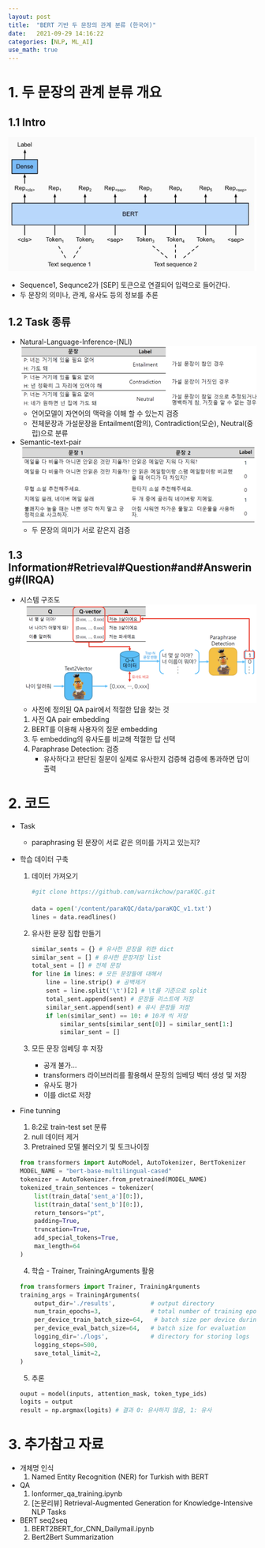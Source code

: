 ```yaml
---
layout: post
title:  "BERT 기반 두 문장의 관계 분류 (한국어)"
date:   2021-09-29 14:16:22
categories: [NLP, ML_AI]
use_math: true
---
```


# 1. 두 문장의 관계 분류 개요
## 1.1 Intro
![](/assets/image/plv2/w9_d3_1.PNG)  
* Sequence1, Sequnce2가 [SEP] 토큰으로 연결되어 입력으로 들어간다.
* 두 문장의 의미나, 관계, 유사도 등의 정보를 추론

## 1.2 Task 종류
* Natural-Language-Inference-(NLI)  
    ![](/assets/image/plv2/w9_d3_2.PNG)  
    * 언어모델이 자연어의 맥락을 이해 할 수 있는지 검증
    * 전체문장과 가설문장을 Entailment(함의), Contradiction(모순), Neutral(중립)으로 분류
* Semantic-text-pair  
    ![](/assets/image/plv2/w9_d3_4.PNG)  
    * 두 문장의 의미가 서로 같은지 검증

## 1.3 Information#Retrieval#Question#and#Answering#(IRQA)
* 시스템 구조도  
    ![](/assets/image/plv2/w9_d3_3.PNG)  
    * 사전에 정의된 QA pair에서 적절한 답을 찾는 것
    1. 사전 QA pair embedding
    2. BERT를 이용해 사용자의 질문 embedding
    3. 두 embedding의 유사도를 비교해 적절한 답 선택
    4. Paraphrase Detection: 검증
        * 유사하다고 판단된 질문이 실제로 유사한지 검증해 검증에 통과하면 답이 출력

# 2. 코드
* Task
    * paraphrasing 된 문장이 서로 같은 의미를 가지고 있는지?
* 학습 데이터 구축
    1. 데이터 가져오기
    
        ```python
        #git clone https://github.com/warnikchow/paraKQC.git

        data = open('/content/paraKQC/data/paraKQC_v1.txt')
        lines = data.readlines()
        ```

    2. 유사한 문장 집합 만들기

        ```python
        similar_sents = {} # 유사한 문장을 위한 dict
        similar_sent = [] # 유사한 문장저장 list
        total_sent = [] # 전체 문장
        for line in lines: # 모든 문장들에 대해서
            line = line.strip() # 공백제거
            sent = line.split('\t')[2] # \t를 기준으로 split
            total_sent.append(sent) # 문장들 리스트에 저장
            similar_sent.append(sent) # 유사 문장들 저장
            if len(similar_sent) == 10: # 10개 씩 저장
                similar_sents[similar_sent[0]] = similar_sent[1:]
                similar_sent = []
        ```

    3. 모든 문장 임베딩 후 저장
        * 공개 불가...
        * transformers 라이브러리를 활용해서 문장의 임베딩 벡터 생성 및 저장
        * 유사도 평가
        * 이를 dict로 저장

* Fine tunning
    1. 8:2로 train-test set 분류
    2. null 데이터 제거
    3. Pretrained 모델 불러오기 및 토크나이징

    ```python
    from transformers import AutoModel, AutoTokenizer, BertTokenizer
    MODEL_NAME = "bert-base-multilingual-cased"
    tokenizer = AutoTokenizer.from_pretrained(MODEL_NAME)
    tokenized_train_sentences = tokenizer(
        list(train_data['sent_a'][0:]),
        list(train_data['sent_b'][0:]),
        return_tensors="pt",
        padding=True,
        truncation=True,
        add_special_tokens=True,
        max_length=64
    )
    ```

    4. 학습 - Trainer, TrainingArguments 활용

    ```python
    from transformers import Trainer, TrainingArguments
    training_args = TrainingArguments(
        output_dir='./results',          # output directory
        num_train_epochs=3,              # total number of training epochs
        per_device_train_batch_size=64,   # batch size per device during training
        per_device_eval_batch_size=64,   # batch size for evaluation
        logging_dir='./logs',            # directory for storing logs
        logging_steps=500,
        save_total_limit=2,
    )
    ```
        
    5. 추론

    ```python
    ouput = model(inputs, attention_mask, token_type_ids)
    logits = output
    result = np.argmax(logits) # 결과 0: 유사하지 않음, 1: 유사
    ```

# 3. 추가참고 자료
* 개체명 인식
    1. Named Entity Recognition (NER) for Turkish with BERT
* QA
    1. lonformer_qa_training.ipynb
    2. [논문리뷰] Retrieval-Augmented Generation for Knowledge-Intensive NLP Tasks 
* BERT seq2seq
    1. BERT2BERT_for_CNN_Dailymail.ipynb
    2. Bert2Bert Summarization